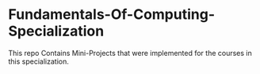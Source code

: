 # Fundamentals-Of-Computing-Specialization

This repo Contains Mini-Projects that were implemented for the courses in this specialization.
